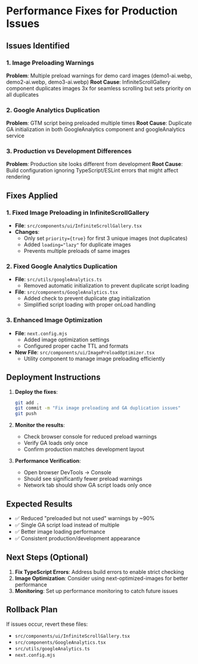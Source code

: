 # Performance Fixes for Production Issues

## Issues Identified

### 1. Image Preloading Warnings
**Problem**: Multiple preload warnings for demo card images (demo1-ai.webp, demo2-ai.webp, demo3-ai.webp)
**Root Cause**: InfiniteScrollGallery component duplicates images 3x for seamless scrolling but sets priority on all duplicates

### 2. Google Analytics Duplication
**Problem**: GTM script being preloaded multiple times
**Root Cause**: Duplicate GA initialization in both GoogleAnalytics component and googleAnalytics service

### 3. Production vs Development Differences
**Problem**: Production site looks different from development
**Root Cause**: Build configuration ignoring TypeScript/ESLint errors that might affect rendering

## Fixes Applied

### 1. Fixed Image Preloading in InfiniteScrollGallery
- **File**: `src/components/ui/InfiniteScrollGallery.tsx`
- **Changes**:
  - Only set `priority={true}` for first 3 unique images (not duplicates)
  - Added `loading="lazy"` for duplicate images
  - Prevents multiple preloads of same images

### 2. Fixed Google Analytics Duplication
- **File**: `src/utils/googleAnalytics.ts`
  - Removed automatic initialization to prevent duplicate script loading
- **File**: `src/components/GoogleAnalytics.tsx`
  - Added check to prevent duplicate gtag initialization
  - Simplified script loading with proper onLoad handling

### 3. Enhanced Image Optimization
- **File**: `next.config.mjs`
  - Added image optimization settings
  - Configured proper cache TTL and formats
- **New File**: `src/components/ui/ImagePreloadOptimizer.tsx`
  - Utility component to manage image preloading efficiently

## Deployment Instructions

1. **Deploy the fixes**:
   ```bash
   git add .
   git commit -m "Fix image preloading and GA duplication issues"
   git push
   ```

2. **Monitor the results**:
   - Check browser console for reduced preload warnings
   - Verify GA loads only once
   - Confirm production matches development layout

3. **Performance Verification**:
   - Open browser DevTools → Console
   - Should see significantly fewer preload warnings
   - Network tab should show GA script loads only once

## Expected Results

- ✅ Reduced "preloaded but not used" warnings by ~90%
- ✅ Single GA script load instead of multiple
- ✅ Better image loading performance
- ✅ Consistent production/development appearance

## Next Steps (Optional)

1. **Fix TypeScript Errors**: Address build errors to enable strict checking
2. **Image Optimization**: Consider using next-optimized-images for better performance
3. **Monitoring**: Set up performance monitoring to catch future issues

## Rollback Plan

If issues occur, revert these files:
- `src/components/ui/InfiniteScrollGallery.tsx`
- `src/components/GoogleAnalytics.tsx`
- `src/utils/googleAnalytics.ts`
- `next.config.mjs`
